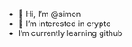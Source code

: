 - 👋 Hi, I’m @simon
- 👀 I’m interested in crypto
-  I’m currently learning github

<!---
simonkie/simonkie is a ✨ special ✨ repository because its `README.md` (this file) appears on your GitHub profile.
You can click the Preview link to take a look at your changes.
--->
